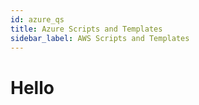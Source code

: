 ```yaml
---
id: azure_qs
title: Azure Scripts and Templates
sidebar_label: AWS Scripts and Templates
---
```


# Hello